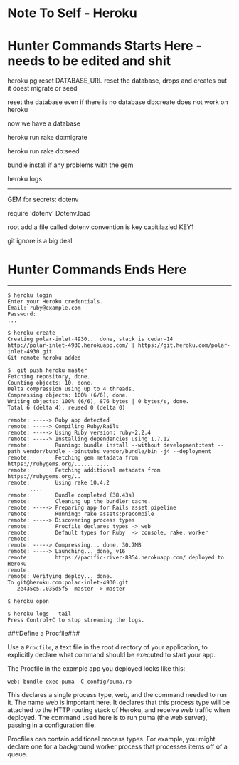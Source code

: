 # Note To Self - Heroku

  
# Hunter Commands Starts Here - needs to be edited and shit

heroku pg:reset DATABASE_URL
reset the database, drops and creates but it doest migrate or seed

reset the database even if there is no database
db:create does not work on heroku

now we have a database

heroku run rake db:migrate

heroku run rake db:seed

bundle install  if any problems with the gem

heroku logs

---------------------------

GEM for secrets:  dotenv

require 'dotenv'
Dotenv.load


root add a file called dotenv
convention is key capitilazied KEY1


git ignore is a big deal


# Hunter Commands Ends Here

-------

```
$ heroku login
Enter your Heroku credentials.
Email: ruby@example.com
Password:
...
```

```
$ heroku create
Creating polar-inlet-4930... done, stack is cedar-14
http://polar-inlet-4930.herokuapp.com/ | https://git.heroku.com/polar-inlet-4930.git
Git remote heroku added
```


```
$  git push heroku master
Fetching repository, done.
Counting objects: 10, done.
Delta compression using up to 4 threads.
Compressing objects: 100% (6/6), done.
Writing objects: 100% (6/6), 876 bytes | 0 bytes/s, done.
Total 6 (delta 4), reused 0 (delta 0)

remote: -----> Ruby app detected
remote: -----> Compiling Ruby/Rails
remote: -----> Using Ruby version: ruby-2.2.4
remote: -----> Installing dependencies using 1.7.12
remote:        Running: bundle install --without development:test --path vendor/bundle --binstubs vendor/bundle/bin -j4 --deployment
remote:        Fetching gem metadata from https://rubygems.org/...........
remote:        Fetching additional metadata from https://rubygems.org/..
remote:        Using rake 10.4.2
       ....
remote:        Bundle completed (38.43s)
remote:        Cleaning up the bundler cache.
remote: -----> Preparing app for Rails asset pipeline
remote:        Running: rake assets:precompile
remote: -----> Discovering process types
remote:        Procfile declares types -> web
remote:        Default types for Ruby  -> console, rake, worker
remote:
remote: -----> Compressing... done, 30.7MB
remote: -----> Launching... done, v16
remote:        https://pacific-river-8854.herokuapp.com/ deployed to Heroku
remote:
remote: Verifying deploy... done.
To git@heroku.com:polar-inlet-4930.git
   2e435c5..035d5f5  master -> master
```

```
$ heroku open
```


```
$ heroku logs --tail
Press Control+C to stop streaming the logs.
```

###Define a Procfile###

Use a ```Procfile```, a text file in the root directory of your application, to explicitly declare what command should be executed to start your app.

The Procfile in the example app you deployed looks like this:

```
web: bundle exec puma -C config/puma.rb
```

This declares a single process type, web, and the command needed to run it. The name web is important here. It declares that this process type will be attached to the HTTP routing stack of Heroku, and receive web traffic when deployed. The command used here is to run puma (the web server), passing in a configuration file.

Procfiles can contain additional process types. For example, you might declare one for a background worker process that processes items off of a queue.



